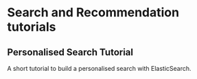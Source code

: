 # Search and Recommendation tutorials
## Personalised Search Tutorial
A short tutorial to build a personalised search with ElasticSearch.
